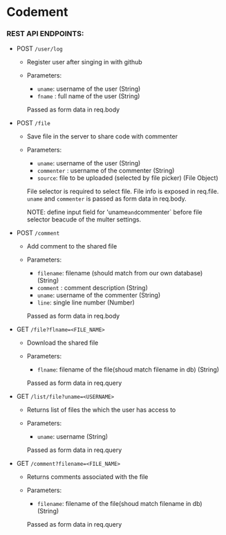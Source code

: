 # Codement

### REST API ENDPOINTS:
- POST `/user/log`
  - Register user after singing in with github
  - Parameters: 
    - `uname`: username of the user (String)
    - `fname` : full name of the user (String)

    Passed as form data in req.body

- POST `/file`
  - Save file in the server to share code with commenter
  - Parameters: 
    - `uname`: username of the user (String)
    - `commenter` : username of the commenter (String)
    - `source`: file to be uploaded (selected by file picker) (File Object)

    File selector is required to select file. File info is exposed in req.file. `uname` and `commenter` is passed as form data in req.body. 
    
    NOTE: define input field for 'uname` and `commenter` before file selector beacude of the multer settings.

- POST `/comment`
  - Add comment to the shared file
  - Parameters: 
    - `filename`: filename (should match from our own database) (String)
    - `comment` : comment description (String)
    - `uname`: username of the commenter (String)
    - `line`: single line number (Number)

    Passed as form data in req.body

- GET `/file?flname=<FILE_NAME>`
  - Download the shared file
  - Parameters: 
    - `flname`: filename of the file(shoud match filename in db) (String)

    Passed as form data in req.query

- GET `/list/file?uname=<USERNAME>`
  - Returns list of files the which the user has access to
  - Parameters: 
    - `uname`: username (String)
    
    Passed as form data in req.query

- GET `/comment?filename=<FILE_NAME>`
  - Returns comments associated with the file
  - Parameters: 
    - `filename`: filename of the file(shoud match filename in db) (String)
    
    Passed as form data in req.query